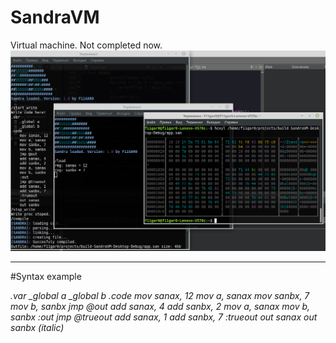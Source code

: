 # SandraVM
Virtual machine.
Not completed now.
![Image alt](https://github.com/F11GAR0/SandraVM/blob/master/view.png)
____

#Syntax example

*.var
    _global a
    _global b
.code
    mov sanax, 12
    mov a, sanax
    mov sanbx, 7
    mov b, sanbx
    jmp @out
    add sanax, 4
    add sanbx, 2
    mov a, sanax
    mov b, sanbx
    :out
    jmp @trueout
    add sanax, 1
    add sanbx, 7
    :trueout
    out sanax
    out sanbx (italic)*
